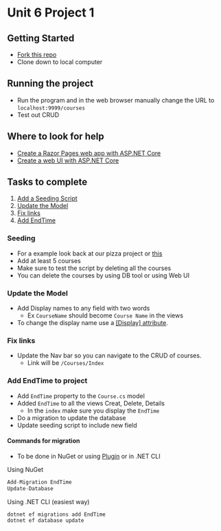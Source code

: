 # Unit 6 Project 1
## Getting Started
- [Fork this repo](https://github.com/sorrymint/CIS169IntoToNET)
- Clone down to local computer
## Running the project
- Run the program and in the web browser manually change the URL to `localhost:9999/courses`
- Test out CRUD

## Where to look for help
- [Create a Razor Pages web app with ASP.NET Core](https://learn.microsoft.com/en-us/aspnet/core/tutorials/razor-pages/?view=aspnetcore-7.0)
- [Create a web UI with ASP.NET Core](https://learn.microsoft.com/en-us/training/modules/create-razor-pages-aspnet-core/)
## Tasks to complete
1. [Add a Seeding Script](#seeding)
2. [Update the Model](#update-the-model)
3. [Fix links](#fix-links)
4. [Add EndTime](#-add-endtime-to-project)


### Seeding
- For a example look back at our pizza project or [this](https://learn.microsoft.com/en-us/aspnet/core/tutorials/razor-pages/sql?view=aspnetcore-7.0&tabs=visual-studio#seed-the-database)
- Add at least 5 courses
- Make sure to test the script by deleting all the courses
- You can delete the courses by using DB tool or using Web UI

### Update the Model
- Add Display names to any field with two words
    - Ex `CourseName` should become `Course Name` in the views
- To change the display name use a [[Display] attribute](https://learn.microsoft.com/en-us/dotnet/api/system.componentmodel.dataannotations.displayattribute?view=net-7.0).

### Fix links
- Update the Nav bar so you can navigate to the CRUD of courses.
  - Link will be `/Courses/Index`

### Add EndTime to project
- Add `EndTime` property to the `Course.cs` model
- Added `EndTime` to all the views Creat, Delete, Details
    - In the `index` make sure you display the `EndTime`
- Do a migration to update the database
- Update seeding script to include new field

#### Commands for migration
- To be done in NuGet or using [Plugin](https://plugins.jetbrains.com/plugin/18147-entity-framework-core-ui) or in .NET CLI

Using NuGet
```csharp 
Add-Migration EndTime
Update-Database
```
Using .NET CLI (easiest way)
```bash
dotnet ef migrations add EndTime
dotnet ef database update
```






 